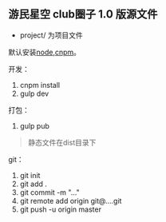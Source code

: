 游民星空 club圈子 1.0 版源文件
---
- project/ 为项目文件

默认安装[node](https://nodejs.org/en/),[cnpm](https://npm.taobao.org/)。  

开发：
1. cnpm install
2. gulp dev  

打包：  
1. gulp pub
> 静态文件在dist目录下
  
git：  
1. git init
2. git add .
3. git commit -m "..."
4. git remote add origin git@....git  
5. git push -u origin master